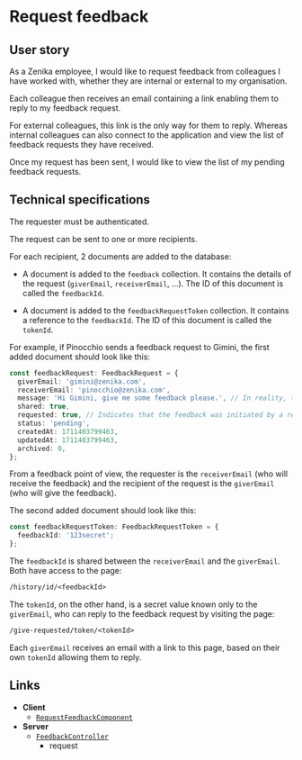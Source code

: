 # Request feedback

## User story

As a Zenika employee, I would like to request feedback from colleagues I have worked with, whether they are internal or external to my organisation.

Each colleague then receives an email containing a link enabling them to reply to my feedback request.

For external colleagues, this link is the only way for them to reply.
Whereas internal colleagues can also connect to the application and view the list of feedback requests they have received.

Once my request has been sent, I would like to view the list of my pending feedback requests.

## Technical specifications

The requester must be authenticated.

The request can be sent to one or more recipients.

For each recipient, 2 documents are added to the database:

- A document is added to the `feedback` collection.
  It contains the details of the request (`giverEmail`, `receiverEmail`, ...).
  The ID of this document is called the `feedbackId`.

- A document is added to the `feedbackRequestToken` collection.
  It contains a reference to the `feedbackId`.
  The ID of this document is called the `tokenId`.

For example, if Pinocchio sends a feedback request to Gimini, the first added document should look like this:

```ts
const feedbackRequest: FeedbackRequest = {
  giverEmail: 'gimini@zenika.com',
  receiverEmail: 'pinocchio@zenika.com',
  message: 'Hi Gimini, give me some feedback please.', // In reality, the content is encrypted.
  shared: true,
  requested: true, // Indicates that the feedback was initiated by a request.
  status: 'pending',
  createdAt: 1711403799463,
  updatedAt: 1711403799463,
  archived: 0,
};
```

From a feedback point of view, the requester is the `receiverEmail` (who will receive the feedback) and the recipient of the request is the `giverEmail` (who will give the feedback).

The second added document should look like this:

```ts
const feedbackRequestToken: FeedbackRequestToken = {
  feedbackId: '123secret';
};
```

The `feedbackId` is shared between the `receiverEmail` and the `giverEmail`.
Both have access to the page:

```txt
/history/id/<feedbackId>
```

The `tokenId`, on the other hand, is a secret value known only to the `giverEmail`, who can reply to the feedback request by visiting the page:

```txt
/give-requested/token/<tokenId>
```

Each `giverEmail` receives an email with a link to this page, based on their own `tokenId` allowing them to reply.

## Links

- **Client**
  - [`RequestFeedbackComponent`](https://github.com/Zenika/feedzback/blob/main/client/src/app/request-feedback/request-feedback.component.ts)
- **Server**
  - [`FeedbackController`](https://github.com/Zenika/feedzback/blob/main/server/src/feedback/feedback.controller.ts)
    - request
